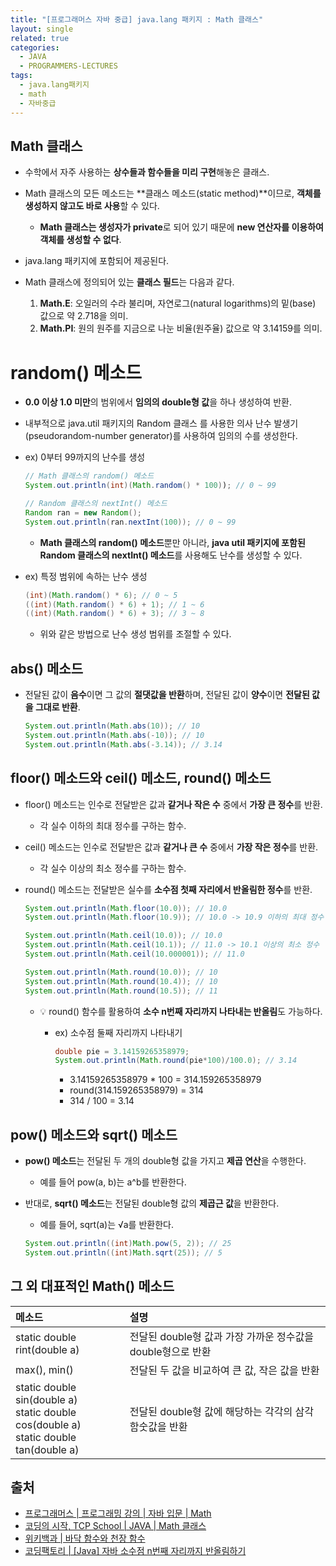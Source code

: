 ```yaml
---
title: "[프로그래머스 자바 중급] java.lang 패키지 : Math 클래스"
layout: single
related: true
categories:
  - JAVA
  - PROGRAMMERS-LECTURES
tags:
  - java.lang패키지
  - math
  - 자바중급
---
```


## Math 클래스
- 수학에서 자주 사용하는 **상수들과 함수들을 미리 구현**해놓은 클래스.
- Math 클래스의 모든 메소드는 **클래스 메소드(static method)**이므로, **객체를 생성하지 않고도 바로 사용**할 수 있다.
  - **Math 클래스는 생성자가 private**로 되어 있기 때문에 **new 연산자를 이용하여 객체를 생성할 수 없다**.
- java.lang 패키지에 포함되어 제공된다.

- Math 클래스에 정의되어 있는 **클래스 필드**는 다음과 같다.
  1. **Math.E**: 오일러의 수라 불리며, 자연로그(natural logarithms)의 밑(base) 값으로 약 2.718을 의미.
  2. **Math.PI**: 원의 원주를 지금으로 나눈 비율(원주율) 값으로 약 3.14159를 의미.
  
# random() 메소드
- **0.0 이상 1.0 미만**의 범위에서 **임의의 double형 값**을 하나 생성하여 반환.
- 내부적으로 java.util 패키지의 Random 클래스
를 사용한 의사 난수 발생기(pseudorandom-number generator)를 사용하여 임의의 수를 생성한다.

- ex) 0부터 99까지의 난수를 생성

  ```java
  // Math 클래스의 random() 메소드
  System.out.println(int)(Math.random() * 100)); // 0 ~ 99
  
  // Random 클래스의 nextInt() 메소드
  Random ran = new Random();
  System.out.println(ran.nextInt(100)); // 0 ~ 99
  ```
  - **Math 클래스의 random() 메소드**뿐만 아니라, **java util 패키지에 포함된 Random 클래스의 nextInt() 메소드**를 사용해도 난수를 생성할 수 있다.

- ex) 특정 범위에 속하는 난수 생성

  ```java
  (int)(Math.random() * 6); // 0 ~ 5
  ((int)(Math.random() * 6) + 1); // 1 ~ 6
  ((int)(Math.random() * 6) + 3); // 3 ~ 8
  ```
  - 위와 같은 방법으로 난수 생성 범위를 조절할 수 있다.
  
## abs() 메소드
- 전달된 값이 **음수**이면 그 값의 **절댓값을 반환**하며, 전달된 값이 **양수**이면 **전달된 값을 그대로 반환**.

  ```java
  System.out.println(Math.abs(10)); // 10
  System.out.println(Math.abs(-10)); // 10
  System.out.println(Math.abs(-3.14)); // 3.14
  ```
  
## floor() 메소드와 ceil() 메소드, round() 메소드
- floor() 메소드는 인수로 전달받은 값과 **같거나 작은 수** 중에서 **가장 큰 정수**를 반환.
  - 각 실수 이하의 최대 정수를 구하는 함수.
- ceil() 메소드는 인수로 전달받은 값과 **같거나 큰 수** 중에서 **가장 작은 정수**를 반환.
  - 각 실수 이상의 최소 정수를 구하는 함수.
- round() 메소드는 전달받은 실수를 **소수점 첫째 자리에서 반올림한 정수**를 반환.

  ```java
  System.out.println(Math.floor(10.0)); // 10.0
  System.out.println(Math.floor(10.9)); // 10.0 -> 10.9 이하의 최대 정수
  
  System.out.println(Math.ceil(10.0)); // 10.0
  System.out.println(Math.ceil(10.1)); // 11.0 -> 10.1 이상의 최소 정수
  System.out.println(Math.ceil(10.000001)); // 11.0
  
  System.out.println(Math.round(10.0)); // 10
  System.out.println(Math.round(10.4)); // 10
  System.out.println(Math.round(10.5)); // 11
  ```
  
  - 💡 round() 함수를 활용하여 **소수 n번째 자리까지 나타내는 반올림**도 가능하다.
    - ex) 소수점 둘째 자리까지 나타내기
    
      ```java
      double pie = 3.14159265358979;
      System.out.println(Math.round(pie*100)/100.0); // 3.14
      ```
      - 3.14159265358979 * 100 = 314.159265358979
      - round(314.159265358979) = 314
      - 314 / 100 = 3.14
      
## pow() 메소드와 sqrt() 메소드
- **pow() 메소드**는 전달된 두 개의 double형 값을 가지고 **제곱 연산**을 수행한다.
  - 예를 들어 pow(a, b)는 a^b를 반환한다.
- 반대로, **sqrt() 메소드**는 전달된 double형 값의 **제곱근 값**을 반환한다.
  - 예를 들어, sqrt(a)는 √a를 반환한다.
  
  ```java
  System.out.println((int)Math.pow(5, 2)); // 25
  System.out.println((int)Math.sqrt(25)); // 5
  ```
  
## 그 외 대표적인 Math() 메소드

  | 메소드 | 설명 |
  |:------|:------|
  | static double rint(double a) | 전달된 double형 값과 가장 가까운 정수값을 double형으로 반환 |
  | max(), min() | 전달된 두 값을 비교하여 큰 값, 작은 값을 반환 |
  | static double sin(double a)<br/>static double cos(double a)<br/>static double tan(double a) | 전달된 double형 값에 해당하는 각각의 삼각 함숫값을 반환 |
  
## 출처
- [프로그래머스 \| 프로그래밍 강의 \| 자바 입문 \| Math](https://programmers.co.kr/learn/courses/9/lessons/261)
- [코딩의 시작, TCP School \| JAVA \| Math 클래스](https://www.tcpschool.com/java/java_api_math)
- [위키백과 \| 바닥 함수와 천장 함수](https://ko.wikipedia.org/wiki/바닥_함수와_천장_함수)
- [코딩팩토리 \| [Java] 자바 소수점 n번째 자리까지 반올림하기](https://coding-factory.tistory.com/250)
